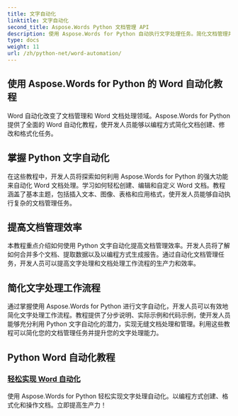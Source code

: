 ```yaml
---
title: 文字自动化
linktitle: 文字自动化
second_title: Aspose.Words Python 文档管理 API
description: 使用 Aspose.Words for Python 自动执行文字处理任务。简化文档管理并提高文字自动化效率。
type: docs
weight: 11
url: /zh/python-net/word-automation/
---
```

## 使用 Aspose.Words for Python 的 Word 自动化教程

Word 自动化改变了文档管理和 Word 文档处理领域。Aspose.Words for Python 提供了全面的 Word 自动化教程，使开发人员能够以编程方式简化文档创建、修改和格式化任务。

## 掌握 Python 文字自动化

在这些教程中，开发人员将探索如何利用 Aspose.Words for Python 的强大功能来自动化 Word 文档处理。学习如何轻松创建、编辑和自定义 Word 文档。教程涵盖了基本主题，包括插入文本、图像、表格和应用格式，使开发人员能够自动执行复杂的文档管理任务。

## 提高文档管理效率

本教程重点介绍如何使用 Python 文字自动化提高文档管理效率。开发人员将了解如何合并多个文档、提取数据以及以编程方式生成报告。通过自动化文档管理任务，开发人员可以提高文字处理和文档处理工作流程的生产力和效率。

## 简化文字处理工作流程

通过掌握使用 Aspose.Words for Python 进行文字自动化，开发人员可以有效地简化文字处理工作流程。教程提供了分步说明、实际示例和代码示例，使开发人员能够充分利用 Python 文字自动化的潜力，实现无缝文档处理和管理。利用这些教程可以简化您的文档管理任务并提升您的文字处理能力。

## Python Word 自动化教程
### [轻松实现 Word 自动化](./word-automation-made-easy/)
使用 Aspose.Words for Python 轻松实现文字处理自动化。以编程方式创建、格式化和操作文档。立即提高生产力！